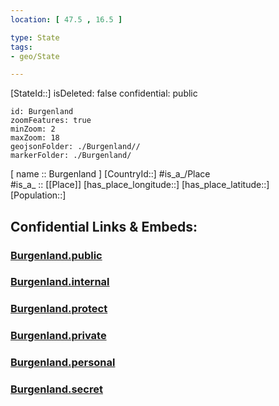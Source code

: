 ```yaml
---
location: [ 47.5 , 16.5 ] 

type: State
tags:
- geo/State

---
```

[StateId::] 
isDeleted: false
confidential: public

```leaflet
id: Burgenland
zoomFeatures: true 
minZoom: 2 
maxZoom: 18
geojsonFolder: ./Burgenland//
markerFolder: ./Burgenland/
```

[ name :: Burgenland ] 
[CountryId::] 
#is_a_/Place  
#is_a_ :: [[Place]] 
[has_place_longitude::] 
[has_place_latitude::] 
[Population::] 


## Confidential Links & Embeds: 

### [Burgenland.public](/_public/\Earth\Continent\Europe\Europe~Central\Austria\Austrias_StatesBurgenland.public.md) 

### [Burgenland.internal](/_internal/\Earth\Continent\Europe\Europe~Central\Austria\Austrias_StatesBurgenland.internal.md) 

### [Burgenland.protect](/_protect/\Earth\Continent\Europe\Europe~Central\Austria\Austrias_StatesBurgenland.protect.md) 

### [Burgenland.private](/_private/\Earth\Continent\Europe\Europe~Central\Austria\Austrias_StatesBurgenland.private.md) 

### [Burgenland.personal](/_personal/\Earth\Continent\Europe\Europe~Central\Austria\Austrias_StatesBurgenland.personal.md) 

### [Burgenland.secret](/_secret/\Earth\Continent\Europe\Europe~Central\Austria\Austrias_StatesBurgenland.secret.md)

